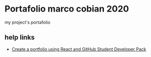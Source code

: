 # Portafolio marco cobian 2020

my project's portafolio

## help links

* [Create a portfolio using React and GitHub Student Developer Pack](https://hackernoon.com/create-a-portfolio-using-react-and-github-student-developer-pack-955379207855) 